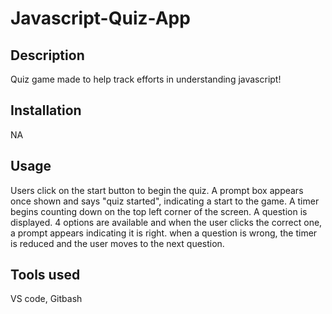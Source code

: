 # Javascript-Quiz-App

## Description
Quiz game made to help track efforts in understanding javascript!
## Installation
NA


## Usage

Users click on the start button to begin the quiz. A prompt box appears once shown and says "quiz started", indicating a start to the game. A  timer begins counting down on the top left corner of the screen. A question is displayed. 4 options are available and when the user clicks the correct one, a prompt appears indicating it is right. when a question is wrong, the timer is reduced and the user moves to the next question. 

## Tools used
VS code, Gitbash

